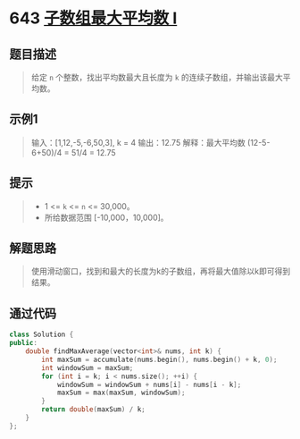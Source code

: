 # 643 [子数组最大平均数 I](https://leetcode-cn.com/problems/maximum-average-subarray-i/)

## 题目描述

> 给定 `n` 个整数，找出平均数最大且长度为 `k` 的连续子数组，并输出该最大平均数。

## 示例1

> 输入：[1,12,-5,-6,50,3], k = 4
> 输出：12.75
> 解释：最大平均数 (12-5-6+50)/4 = 51/4 = 12.75

## 提示

> - 1 <= `k` <= `n` <= 30,000。
> - 所给数据范围 [-10,000，10,000]。

## 解题思路

> 使用滑动窗口，找到和最大的长度为k的子数组，再将最大值除以k即可得到结果。

## 通过代码

```cpp
class Solution {
public:
    double findMaxAverage(vector<int>& nums, int k) {
        int maxSum = accumulate(nums.begin(), nums.begin() + k, 0);
        int windowSum = maxSum;
        for (int i = k; i < nums.size(); ++i) {
            windowSum = windowSum + nums[i] - nums[i - k];
            maxSum = max(maxSum, windowSum);
        }
        return double(maxSum) / k;
    }
};
```

